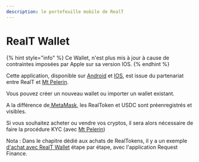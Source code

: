 ```yaml
---
description: le portefeuille mobile de RealT
---
```


# RealT Wallet

{% hint style="info" %}
Ce Wallet, n'est plus mis à jour à cause de contraintes imposées par Apple sur sa version IOS.
{% endhint %}

Cette application, disponible sur [Android](https://play.google.com/store/apps/details?id=co.realt.bridge\&hl=fr\&gl=US\&pli=1) et [IOS](https://apps.apple.com/fr/app/realt-wallet/id1545585469), est issue du partenariat entre RealT et [Mt Pelerin](https://www.mtpelerin.com/fr).

Vous pouvez créer un nouveau wallet ou importer un wallet existant.

A la différence de[ MetaMask](metamask/), les RealToken et USDC sont préenregistrés et visibles.

Si vous souhaitez acheter ou vendre vos cryptos, il sera alors nécessaire de faire la procédure KYC (avec [Mt Pelerin](https://www.mtpelerin.com/fr/bridge-wallet))

Nota : Dans le chapitre dédié aux achats de RealTokens, il y a un exemple [d'achat avec RealT Wallet](../site-realt/acheter-des-realtokens/achat-paiement-avec-smartphone.md) étape par étape, avec l'application Request Finance.
